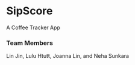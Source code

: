 <h1>SipScore</h1>
A Coffee Tracker App

<h3>Team Members</h3>
Lin Jin, Lulu Htutt, Joanna Lin, and Neha Sunkara

